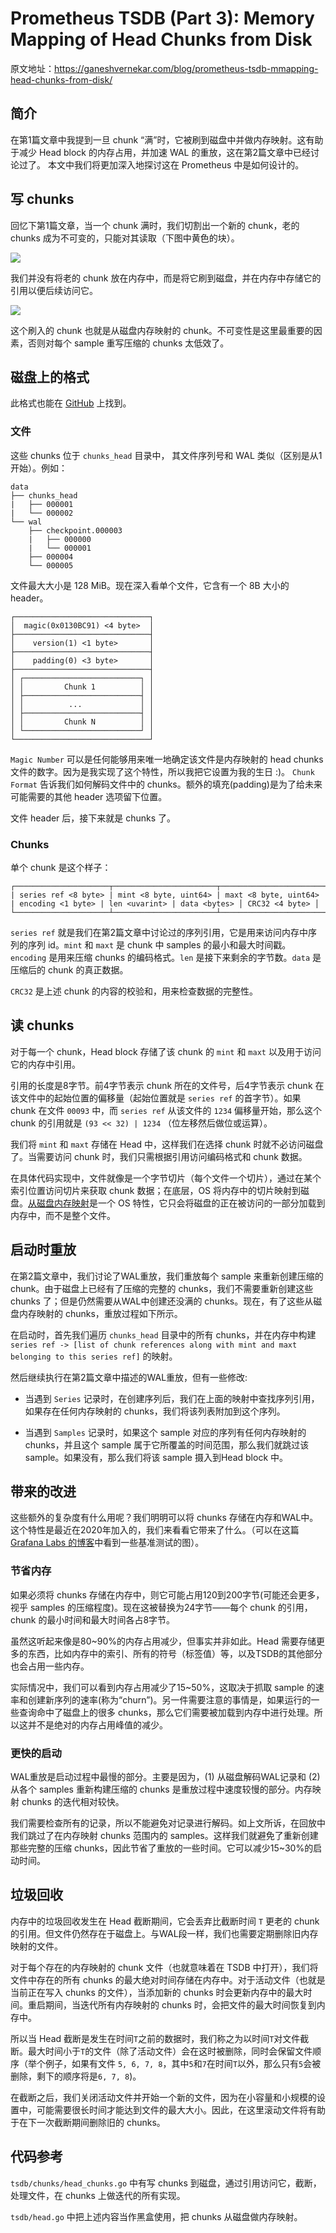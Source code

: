 # Prometheus TSDB (Part 3): Memory Mapping of Head Chunks from Disk

原文地址：https://ganeshvernekar.com/blog/prometheus-tsdb-mmapping-head-chunks-from-disk/

## 简介

在第1篇文章中我提到一旦 chunk “满”时，它被刷到磁盘中并做内存映射。这有助于减少 Head block 的内存占用，并加速 WAL 的重放，这在第2篇文章中已经讨论过了。 本文中我们将更加深入地探讨这在 Prometheus 中是如何设计的。

## 写 chunks

回忆下第1篇文章，当一个 chunk 满时，我们切割出一个新的 chunk，老的 chunks 成为不可变的，只能对其读取（下图中黄色的块）。

![](https://ganeshvernekar.com/blog/img/tsdb3.svg)

我们并没有将老的 chunk 放在内存中，而是将它刷到磁盘，并在内存中存储它的引用以便后续访问它。

![](https://ganeshvernekar.com/blog/img/tsdb4.svg)

这个刷入的 chunk 也就是从磁盘内存映射的 chunk。不可变性是这里最重要的因素，否则对每个 sample 重写压缩的 chunks 太低效了。

## 磁盘上的格式

此格式也能在 [GitHub](https://github.com/prometheus/prometheus/blob/master/tsdb/docs/format/head_chunks.md) 上找到。

### 文件

这些 chunks 位于 `chunks_head` 目录中， 其文件序列号和 WAL 类似（区别是从1开始）。例如：

```
data
├── chunks_head
|   ├── 000001
|   └── 000002
└── wal
    ├── checkpoint.000003
    |   ├── 000000
    |   └── 000001
    ├── 000004
    └── 000005
```

文件最大大小是 128 MiB。现在深入看单个文件，它含有一个 8B 大小的 header。

```
┌──────────────────────────────┐
│  magic(0x0130BC91) <4 byte>  │
├──────────────────────────────┤
│    version(1) <1 byte>       │
├──────────────────────────────┤
│    padding(0) <3 byte>       │
├──────────────────────────────┤
│ ┌──────────────────────────┐ │
│ │         Chunk 1          │ │
│ ├──────────────────────────┤ │
│ │          ...             │ │
│ ├──────────────────────────┤ │
│ │         Chunk N          │ │
│ └──────────────────────────┘ │
└──────────────────────────────┘
```

`Magic Number` 可以是任何能够用来唯一地确定该文件是内存映射的 head chunks 文件的数字。因为是我实现了这个特性，所以我把它设置为我的生日 :)。 `Chunk Format` 告诉我们如何解码文件中的 chunks。额外的填充(padding)是为了给未来可能需要的其他 header 选项留下位置。

文件 header 后，接下来就是 chunks 了。

### Chunks

单个 chunk 是这个样子：

```
┌─────────────────────┬───────────────────────┬───────────────────────┬───────────────────┬───────────────┬──────────────┬────────────────┐
| series ref <8 byte> | mint <8 byte, uint64> | maxt <8 byte, uint64> | encoding <1 byte> | len <uvarint> | data <bytes> │ CRC32 <4 byte> │
└─────────────────────┴───────────────────────┴───────────────────────┴───────────────────┴───────────────┴──────────────┴────────────────┘
```

`series ref` 就是我们在第2篇文章中讨论过的序列引用，它是用来访问内存中序列的序列 id。`mint` 和 `maxt` 是 chunk 中 samples 的最小和最大时间戳。`encoding` 是用来压缩 chunks 的编码格式。`len` 是接下来剩余的字节数。`data` 是压缩后的 chunk 的真正数据。

`CRC32` 是上述 chunk 的内容的校验和，用来检查数据的完整性。

## 读 chunks

对于每一个 chunk，Head block 存储了该 chunk 的 `mint` 和 `maxt` 以及用于访问它的内存中引用。

引用的长度是8字节。前4字节表示 chunk 所在的文件号，后4字节表示 chunk 在该文件中的起始位置的偏移量（起始位置就是 `series ref` 的首字节）。如果 chunk 在文件 `00093` 中，而 `series ref` 从该文件的 `1234` 偏移量开始，那么这个 chunk 的引用就是 `(93 << 32) | 1234` （位左移然后做位或运算）。

我们将 `mint` 和 `maxt` 存储在 Head 中，这样我们在选择 chunk 时就不必访问磁盘了。当需要访问 chunk 时，我们只需根据引用访问编码格式和 chunk 数据。

在具体代码实现中，文件就像是一个字节切片（每个文件一个切片），通过在某个索引位置访问切片来获取 chunk 数据；在底层，OS 将内存中的切片映射到磁盘。[从磁盘内存映射](https://en.wikipedia.org/wiki/Memory-mapped_file)是一个 OS 特性，它只会将磁盘的正在被访问的一部分加载到内存中，而不是整个文件。

## 启动时重放

在第2篇文章中，我们讨论了WAL重放，我们重放每个 sample 来重新创建压缩的 chunk。由于磁盘上已经有了压缩的完整的 chunks，我们不需要重新创建这些 chunks 了；但是仍然需要从WAL中创建还没满的 chunks。现在，有了这些从磁盘内存映射的 chunks，重放过程如下所示。

在启动时，首先我们遍历 `chunks_head` 目录中的所有 chunks，并在内存中构建 `series ref -> [list of chunk references along with mint and maxt belonging to this series ref]` 的映射。

然后继续执行在第2篇文章中描述的WAL重放，但有一些修改:

* 当遇到 `Series` 记录时，在创建序列后，我们在上面的映射中查找序列引用，如果存在任何内存映射的 chunks，我们将该列表附加到这个序列。

* 当遇到 `Samples` 记录时，如果这个 sample 对应的序列有任何内存映射的 chunks，并且这个 sample 属于它所覆盖的时间范围，那么我们就跳过该 sample。如果没有，那么我们将该 sample 摄入到Head block 中。

## 带来的改进

这些额外的复杂度有什么用呢？我们明明可以将 chunks 存储在内存和WAL中。这个特性是最近在2020年加入的，我们来看看它带来了什么。（可以在这篇 [Grafana Labs 的博客](https://grafana.com/blog/2020/06/10/new-in-prometheus-v2.19.0-memory-mapping-of-full-chunks-of-the-head-block-reduces-memory-usage-by-as-much-as-40/)中看到一些基准测试的图）。

### 节省内存

如果必须将 chunks 存储在内存中，则它可能占用120到200字节(可能还会更多，视乎 samples 的压缩程度)。现在这被替换为24字节——每个 chunk 的引用，chunk 的最小时间和最大时间各占8字节。

虽然这听起来像是80~90%的内存占用减少，但事实并非如此。Head 需要存储更多的东西，比如内存中的索引、所有的符号（标签值）等，以及TSDB的其他部分也会占用一些内存。

实际情况中，我们可以看到内存占用减少了15~50%，这取决于抓取 sample 的速率和创建新序列的速率(称为“churn”)。另一件需要注意的事情是，如果运行的一些查询命中了磁盘上的很多 chunks，那么它们需要被加载到内存中进行处理。所以这并不是绝对的内存占用峰值的减少。

### 更快的启动

WAL重放是启动过程中最慢的部分。主要是因为，(1) 从磁盘解码WAL记录和 (2) 从各个 samples 重新构建压缩的 chunks 是重放过程中速度较慢的部分。内存映射 chunks 的迭代相对较快。

我们需要检查所有的记录，所以不能避免对记录进行解码。如上文所诉，在回放中我们跳过了在内存映射 chunks 范围内的 samples。这样我们就避免了重新创建那些完整的压缩 chunks，因此节省了重放的一些时间。它可以减少15~30%的启动时间。

## 垃圾回收

内存中的垃圾回收发生在 Head 截断期间，它会丢弃比截断时间 `T` 更老的 chunk 的引用。但文件仍然存在于磁盘上。与WAL段一样，我们也需要定期删除旧内存映射的文件。

对于每个存在的内存映射的 chunk 文件（也就意味着在 TSDB 中打开），我们将文件中存在的所有 chunks 的最大绝对时间存储在内存中。对于活动文件（也就是当前正在写入 chunks 的文件），当添加新的 chunks 时会更新内存中的最大时间。重启期间，当迭代所有内存映射的 chunks 时，会把文件的最大时间恢复到内存中。

所以当 Head 截断是发生在时间`T`之前的数据时，我们称之为以时间`T`对文件截断。最大时间小于`T`的文件（除了活动文件）会在这时被删除，同时会保留文件顺序（举个例子，如果有文件 `5, 6, 7, 8`，其中`5`和`7`在时间`T`以外，那么只有`5`会被删除，剩下的顺序将是`6, 7, 8`)。

在截断之后，我们关闭活动文件并开始一个新的文件，因为在小容量和小规模的设置中，可能需要很长时间才能达到文件的最大大小。因此，在这里滚动文件将有助于在下一次截断期间删除旧的 chunks。

## 代码参考

`tsdb/chunks/head_chunks.go` 中有写 chunks 到磁盘，通过引用访问它，截断，处理文件，在 chunks 上做迭代的所有实现。

`tsdb/head.go` 中把上述内容当作黑盒使用，把 chunks 从磁盘做内存映射。
